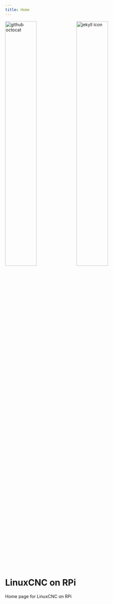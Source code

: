 ```yaml
---
title: Home
---
```


<div> 
    <img src="{{ '/docs/images/octocat.jpg' | absolute_url }}" alt="github octocat" style="width:45%;" >
    <img src="{{ '/docs/images/jekyll.png' | absolute_url }}" alt="jekyll icon" style="width:45%;" >
</div>

# LinuxCNC on RPi 

Home page for LinuxCNC on RPi

